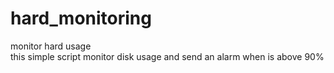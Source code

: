 # hard_monitoring
monitor hard usage  
this simple script monitor disk usage and send an alarm when is above 90%
